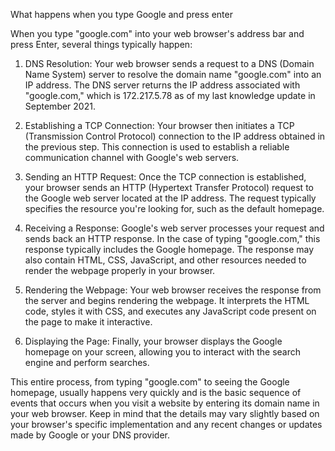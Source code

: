 What happens when you type Google and press enter

When you type "google.com" into your web browser's address bar and press Enter, several things typically happen:

1. DNS Resolution: Your web browser sends a request to a DNS (Domain Name System) server to resolve the domain name "google.com" into an IP address. The DNS server returns the IP address associated with "google.com," which is 172.217.5.78 as of my last knowledge update in September 2021.

2. Establishing a TCP Connection: Your browser then initiates a TCP (Transmission Control Protocol) connection to the IP address obtained in the previous step. This connection is used to establish a reliable communication channel with Google's web servers.

3. Sending an HTTP Request: Once the TCP connection is established, your browser sends an HTTP (Hypertext Transfer Protocol) request to the Google web server located at the IP address. The request typically specifies the resource you're looking for, such as the default homepage.

4. Receiving a Response: Google's web server processes your request and sends back an HTTP response. In the case of typing "google.com," this response typically includes the Google homepage. The response may also contain HTML, CSS, JavaScript, and other resources needed to render the webpage properly in your browser.

5. Rendering the Webpage: Your web browser receives the response from the server and begins rendering the webpage. It interprets the HTML code, styles it with CSS, and executes any JavaScript code present on the page to make it interactive.

6. Displaying the Page: Finally, your browser displays the Google homepage on your screen, allowing you to interact with the search engine and perform searches.

This entire process, from typing "google.com" to seeing the Google homepage, usually happens very quickly and is the basic sequence of events that occurs when you visit a website by entering its domain name in your web browser. Keep in mind that the details may vary slightly based on your browser's specific implementation and any recent changes or updates made by Google or your DNS provider.
